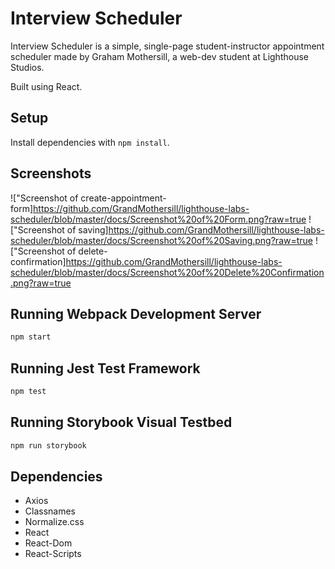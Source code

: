 # Interview Scheduler

Interview Scheduler is a simple, single-page student-instructor appointment scheduler made by Graham Mothersill, a web-dev student at Lighthouse Studios.

Built using React.

## Setup

Install dependencies with `npm install`.

## Screenshots

!["Screenshot of create-appointment-form]https://github.com/GrandMothersill/lighthouse-labs-scheduler/blob/master/docs/Screenshot%20of%20Form.png?raw=true
!["Screenshot of saving]https://github.com/GrandMothersill/lighthouse-labs-scheduler/blob/master/docs/Screenshot%20of%20Saving.png?raw=true
!["Screenshot of delete-confirmation]https://github.com/GrandMothersill/lighthouse-labs-scheduler/blob/master/docs/Screenshot%20of%20Delete%20Confirmation.png?raw=true


## Running Webpack Development Server

```sh
npm start
```

## Running Jest Test Framework

```sh
npm test
```

## Running Storybook Visual Testbed

```sh
npm run storybook
```

## Dependencies

* Axios
* Classnames
* Normalize.css
* React
* React-Dom
* React-Scripts